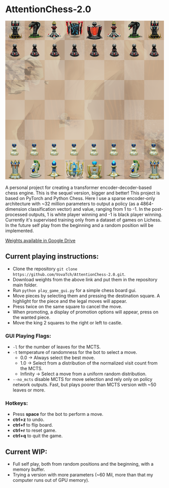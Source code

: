 # AttentionChess-2.0

<img src="https://github.com/VovaTch/AttentionChess-2.0/blob/master/Attchess.png" alt="drawing" width="500"/>


A personal project for creating a transformer encoder-decoder-based chess engine. This is the sequel version, bigger and better! This project is based on PyTorch and Python Chess. Here I use a sparse encoder-only architecture with ~32 million parameters to output a policy (as a 4864-dimension classification vector) and value, ranging from 1 to -1. In the post-processed outputs, 1 is white player winning and -1 is black player winning. Currently it's supervised training only from a dataset of games on Lichess. In the future self play from the beginning and a random position will be implemented.

[Weights available in Google Drive](https://drive.google.com/file/d/1QOoo4FKA2kCCpRhDRqsSsNX-YGkb2In3/view?usp=sharing)

## Current playing instructions:

* Clone the repository `git clone https://github.com/VovaTch/AttentionChess-2.0.git`.
* Download weights from the above link and put them in the repository main folder.
* Run `python play_game_gui.py` for a simple chess board gui.
* Move pieces by selecting them and pressing the destination square. A highlight for the piece and the legal moves will appear.
* Press twice on the same square to cancel the move.
* When promoting, a display of promotion options will appear, press on the wanted piece.
* Move the king 2 squares to the right or left to castle.

### GUI Playing Flags:

* `-l` for the number of leaves for the MCTS.
* `-t` temperature of randomness for the bot to select a move.
  - 0.0 -> Always select the best move.
  - 1.0 -> Select from a distribution of the normalized visit count from the MCTS.
  - Infinity -> Select a move from a uniform random distribution.
* `--no_mcts` disable MCTS for move selection and rely only on policy network outputs. Fast, but plays poorer than MCTS version with ~50 leaves or more.

### Hotkeys:

* Press **space** for the bot to perform a move.
* **ctrl+z** to undo.
* **ctrl+f** to flip board.
* **ctrl+r** to reset game.
* **ctrl+q** to quit the game.

## Current WIP: 
* Full self play, both from random positions and the beginning, with a memory buffer.
* Trying a version with more parameters (~60 Mil, more than that my computer runs out of GPU memory).
